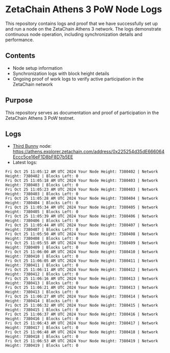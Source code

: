 # ZetaChain Athens 3 PoW Node Logs
This repository contains logs and proof that we have successfully set up and run a node on the ZetaChain Athens 3 network. The logs demonstrate continuous node operation, including synchronization details and performance.

## Contents
- Node setup information
- Synchronization logs with block height details
- Ongoing proof of work logs to verify active participation in the ZetaChain network

## Purpose
This repository serves as documentation and proof of participation in the ZetaChain Athens 3 PoW testnet.

## Logs

- [Third Bunny](https://thirdbunny.xyz/) node: https://athens.explorer.zetachain.com/address/0x225254d35dE666064Eccc5ce16eF1D8bF8D7b5EE
- Latest logs:
```
Fri Oct 25 11:05:12 AM UTC 2024 Your Node Height: 7380402 | Network Height: 7380402 | Blocks Left: 0
Fri Oct 25 11:05:18 AM UTC 2024 Your Node Height: 7380403 | Network Height: 7380403 | Blocks Left: 0
Fri Oct 25 11:05:23 AM UTC 2024 Your Node Height: 7380403 | Network Height: 7380403 | Blocks Left: 0
Fri Oct 25 11:05:28 AM UTC 2024 Your Node Height: 7380404 | Network Height: 7380404 | Blocks Left: 0
Fri Oct 25 11:05:34 AM UTC 2024 Your Node Height: 7380405 | Network Height: 7380405 | Blocks Left: 0
Fri Oct 25 11:05:39 AM UTC 2024 Your Node Height: 7380406 | Network Height: 7380406 | Blocks Left: 0
Fri Oct 25 11:05:44 AM UTC 2024 Your Node Height: 7380407 | Network Height: 7380407 | Blocks Left: 0
Fri Oct 25 11:05:50 AM UTC 2024 Your Node Height: 7380408 | Network Height: 7380408 | Blocks Left: 0
Fri Oct 25 11:05:55 AM UTC 2024 Your Node Height: 7380409 | Network Height: 7380409 | Blocks Left: 0
Fri Oct 25 11:06:00 AM UTC 2024 Your Node Height: 7380410 | Network Height: 7380410 | Blocks Left: 0
Fri Oct 25 11:06:05 AM UTC 2024 Your Node Height: 7380411 | Network Height: 7380411 | Blocks Left: 0
Fri Oct 25 11:06:11 AM UTC 2024 Your Node Height: 7380412 | Network Height: 7380412 | Blocks Left: 0
Fri Oct 25 11:06:16 AM UTC 2024 Your Node Height: 7380413 | Network Height: 7380413 | Blocks Left: 0
Fri Oct 25 11:06:21 AM UTC 2024 Your Node Height: 7380413 | Network Height: 7380413 | Blocks Left: 0
Fri Oct 25 11:06:27 AM UTC 2024 Your Node Height: 7380414 | Network Height: 7380414 | Blocks Left: 0
Fri Oct 25 11:06:32 AM UTC 2024 Your Node Height: 7380415 | Network Height: 7380415 | Blocks Left: 0
Fri Oct 25 11:06:37 AM UTC 2024 Your Node Height: 7380416 | Network Height: 7380416 | Blocks Left: 0
Fri Oct 25 11:06:43 AM UTC 2024 Your Node Height: 7380417 | Network Height: 7380417 | Blocks Left: 0
Fri Oct 25 11:06:48 AM UTC 2024 Your Node Height: 7380418 | Network Height: 7380418 | Blocks Left: 0
Fri Oct 25 11:06:53 AM UTC 2024 Your Node Height: 7380419 | Network Height: 7380419 | Blocks Left: 0
```
